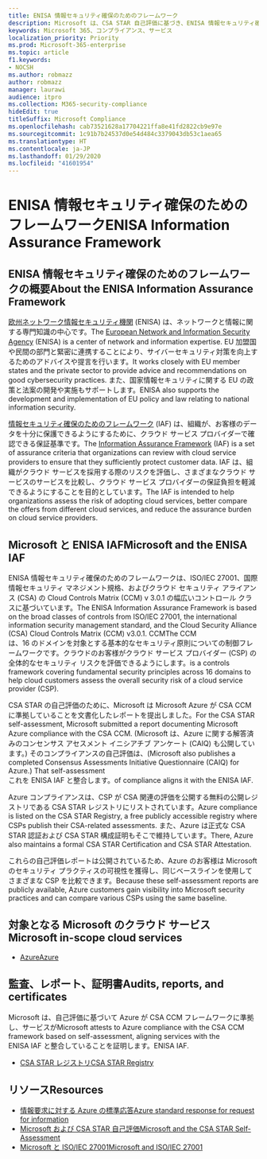 ```yaml
---
title: ENISA 情報セキュリティ確保のためのフレームワーク
description: Microsoft は、CSA STAR 自己評価に基づき、ENISA 情報セキュリティ確保のためのフレームワークのリスク評価ツールと整合します。
keywords: Microsoft 365、コンプライアンス、サービス
localization_priority: Priority
ms.prod: Microsoft-365-enterprise
ms.topic: article
f1.keywords:
- NOCSH
ms.author: robmazz
author: robmazz
manager: laurawi
audience: itpro
ms.collection: M365-security-compliance
hideEdit: true
titleSuffix: Microsoft Compliance
ms.openlocfilehash: cab73521628a17704221ffa8e41fd2822cb9e97e
ms.sourcegitcommit: 1c91b7b24537d0e54d484c3379043db53c1aea65
ms.translationtype: HT
ms.contentlocale: ja-JP
ms.lasthandoff: 01/29/2020
ms.locfileid: "41601954"
---
```

# <a name="enisa-information-assurance-framework"></a><span data-ttu-id="5665c-104">ENISA 情報セキュリティ確保のためのフレームワーク</span><span class="sxs-lookup"><span data-stu-id="5665c-104">ENISA Information Assurance Framework</span></span>

## <a name="about-the-enisa-information-assurance-framework"></a><span data-ttu-id="5665c-105">ENISA 情報セキュリティ確保のためのフレームワークの概要</span><span class="sxs-lookup"><span data-stu-id="5665c-105">About the ENISA Information Assurance Framework</span></span>

<span data-ttu-id="5665c-106">[欧州ネットワーク情報セキュリティ機関](https://www.enisa.europa.eu/) (ENISA) は、ネットワークと情報に関する専門知識の中心です。</span><span class="sxs-lookup"><span data-stu-id="5665c-106">The [European Network and Information Security Agency](https://www.enisa.europa.eu/) (ENISA) is a center of network and information expertise.</span></span> <span data-ttu-id="5665c-107">EU 加盟国や民間の部門と緊密に連携することにより、サイバーセキュリティ対策を向上するためのアドバイスや提言を行います。</span><span class="sxs-lookup"><span data-stu-id="5665c-107">It works closely with EU member states and the private sector to provide advice and recommendations on good cybersecurity practices.</span></span> <span data-ttu-id="5665c-108">また、国家情報セキュリティに関する EU の政策と法案の開発や実施もサポートします。</span><span class="sxs-lookup"><span data-stu-id="5665c-108">ENISA also supports the development and implementation of EU policy and law relating to national information security.</span></span>

<span data-ttu-id="5665c-109">[情報セキュリティ確保のためのフレームワーク](https://www.enisa.europa.eu/publications/cloud-computing-information-assurance-framework) (IAF) は、組織が、お客様のデータを十分に保護できるようにするために、クラウド サービス プロバイダーで確認できる保証基準です。</span><span class="sxs-lookup"><span data-stu-id="5665c-109">The [Information Assurance Framework](https://www.enisa.europa.eu/publications/cloud-computing-information-assurance-framework) (IAF) is a set of assurance criteria that organizations can review with cloud service providers to ensure that they sufficiently protect customer data.</span></span> <span data-ttu-id="5665c-110">IAF は、組織がクラウド サービスを採用する際のリスクを評価し、さまざまなクラウド サービスのサービスを比較し、クラウド サービス プロバイダーの保証負担を軽減できるようにすることを目的としています。</span><span class="sxs-lookup"><span data-stu-id="5665c-110">The IAF is intended to help organizations assess the risk of adopting cloud services, better compare the offers from different cloud services, and reduce the assurance burden on cloud service providers.</span></span>

## <a name="microsoft-and-the-enisa-iaf"></a><span data-ttu-id="5665c-111">Microsoft と ENISA IAF</span><span class="sxs-lookup"><span data-stu-id="5665c-111">Microsoft and the ENISA IAF</span></span>

<span data-ttu-id="5665c-112">ENISA 情報セキュリティ確保のためのフレームワークは、ISO/IEC 27001、国際情報セキュリティ マネジメント規格、およびクラウド セキュリティ アライアンス (CSA) の Cloud Controls Matrix (CCM) v 3.0.1 の幅広いコントロール クラスに基づいています。</span><span class="sxs-lookup"><span data-stu-id="5665c-112">The ENISA Information Assurance Framework is based on the broad classes of controls from ISO/IEC 27001, the international information security management standard, and the Cloud Security Alliance (CSA) Cloud Controls Matrix (CCM) v3.0.1.</span></span> <span data-ttu-id="5665c-113">CCM</span><span class="sxs-lookup"><span data-stu-id="5665c-113">The CCM</span></span>  
<span data-ttu-id="5665c-114">は、16 のドメインを対象とする基本的なセキュリティ原則についての制御フレームワークです。クラウドのお客様がクラウド サービス プロバイダー (CSP) の全体的なセキュリティ リスクを評価できるようにします。</span><span class="sxs-lookup"><span data-stu-id="5665c-114">is a controls framework covering fundamental security principles across 16 domains to help cloud customers assess the overall security risk of a cloud service provider (CSP).</span></span>

<span data-ttu-id="5665c-115">CSA STAR の自己評価のために、Microsoft は Microsoft Azure が CSA CCM に準拠していることを文書化したレポートを提出しました。</span><span class="sxs-lookup"><span data-stu-id="5665c-115">For the CSA STAR self-assessment, Microsoft submitted a report documenting Microsoft Azure compliance with the CSA CCM.</span></span> <span data-ttu-id="5665c-116">(Microsoft は、Azure に関する解答済みのコンセンサス アセスメント イニシアチブ アンケート (CAIQ) も公開しています。) そのコンプライアンスの自己評価は、</span><span class="sxs-lookup"><span data-stu-id="5665c-116">(Microsoft also publishes a completed Consensus Assessments Initiative Questionnaire (CAIQ) for Azure.) That self-assessment</span></span>  
<span data-ttu-id="5665c-117">これを ENISA IAF と整合します。</span><span class="sxs-lookup"><span data-stu-id="5665c-117">of compliance aligns it with the ENISA IAF.</span></span>

<span data-ttu-id="5665c-118">Azure コンプライアンスは、CSP が CSA 関連の評価を公開する無料の公開レジストリである CSA STAR レジストリにリストされています。</span><span class="sxs-lookup"><span data-stu-id="5665c-118">Azure compliance is listed on the CSA STAR Registry, a free publicly accessible registry where CSPs publish their CSA-related assessments.</span></span> <span data-ttu-id="5665c-119">また、Azure は正式な CSA STAR 認証および CSA STAR 構成証明もそこで維持しています。</span><span class="sxs-lookup"><span data-stu-id="5665c-119">There, Azure also maintains a formal CSA STAR Certification and CSA STAR Attestation.</span></span>

<span data-ttu-id="5665c-120">これらの自己評価レポートは公開されているため、Azure のお客様は Microsoft のセキュリティ プラクティスの可視性を獲得し、同じベースラインを使用してさまざまな CSP を比較できます。</span><span class="sxs-lookup"><span data-stu-id="5665c-120">Because these self-assessment reports are publicly available, Azure customers gain visibility into Microsoft security practices and can compare various CSPs using the same baseline.</span></span>

## <a name="microsoft-in-scope-cloud-services"></a><span data-ttu-id="5665c-121">対象となる Microsoft のクラウド サービス</span><span class="sxs-lookup"><span data-stu-id="5665c-121">Microsoft in-scope cloud services</span></span>

- [<span data-ttu-id="5665c-122">Azure</span><span class="sxs-lookup"><span data-stu-id="5665c-122">Azure</span></span>](https://aka.ms/AzureCompliance)

## <a name="audits-reports-and-certificates"></a><span data-ttu-id="5665c-123">監査、レポート、証明書</span><span class="sxs-lookup"><span data-stu-id="5665c-123">Audits, reports, and certificates</span></span>

<span data-ttu-id="5665c-124">Microsoft は、自己評価に基づいて Azure が CSA CCM フレームワークに準拠し、サービスが</span><span class="sxs-lookup"><span data-stu-id="5665c-124">Microsoft attests to Azure compliance with the CSA CCM framework based on self-assessment, aligning services with the</span></span>  
<span data-ttu-id="5665c-125">ENISA IAF と整合していることを証明します。</span><span class="sxs-lookup"><span data-stu-id="5665c-125">ENISA IAF.</span></span>

- [<span data-ttu-id="5665c-126">CSA STAR レジストリ</span><span class="sxs-lookup"><span data-stu-id="5665c-126">CSA STAR Registry</span></span>](https://aka.ms/Azure_STAR)

## <a name="resources"></a><span data-ttu-id="5665c-127">リソース</span><span class="sxs-lookup"><span data-stu-id="5665c-127">Resources</span></span>

- [<span data-ttu-id="5665c-128">情報要求に対する Azure の標準応答</span><span class="sxs-lookup"><span data-stu-id="5665c-128">Azure standard response for request for information</span></span>](https://gallery.technet.microsoft.com/Azure-Standard-Response-to-5de19cb6)
- [<span data-ttu-id="5665c-129">Microsoft および CSA STAR 自己評価</span><span class="sxs-lookup"><span data-stu-id="5665c-129">Microsoft and the CSA STAR Self-Assessment</span></span>](offering-csa-star-self-assessment.md)
- [<span data-ttu-id="5665c-130">Microsoft と ISO/IEC 27001</span><span class="sxs-lookup"><span data-stu-id="5665c-130">Microsoft and ISO/IEC 27001</span></span>](offering-ISO-27001.md)
